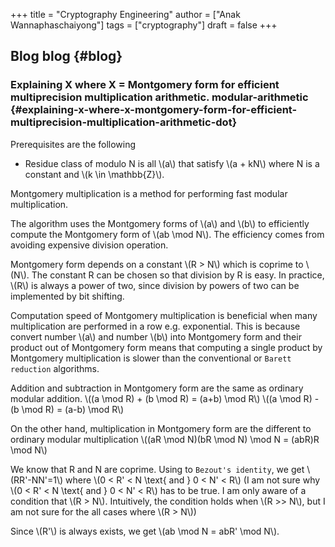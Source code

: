 +++
title = "Cryptography Engineering"
author = ["Anak Wannaphaschaiyong"]
tags = ["cryptography"]
draft = false
+++

## Blog <span class="tag"><span class="blog">blog</span></span> {#blog}


### Explaining X where X = Montgomery form for efficient multiprecision multiplication arithmetic. <span class="tag"><span class="modular_arithmetic">modular-arithmetic</span></span> {#explaining-x-where-x-montgomery-form-for-efficient-multiprecision-multiplication-arithmetic-dot}

Prerequisites are the following

-   Residue class of modulo N is all \\(a\\) that satisfy \\(a + kN\\) where N is a constant and \\(k \in \mathbb{Z}\\).

Montgomery multiplication is a method for performing fast modular multiplication.

The algorithm uses the Montgomery forms of \\(a\\) and \\(b\\) to efficiently compute the Montgomery form of \\(ab \mod N\\). The efficiency comes from avoiding expensive division operation.

Montgomery form depends on a constant \\(R > N\\) which is coprime to \\(N\\). The constant R can be chosen so that division by R is easy. In practice, \\(R\\) is always a power of two, since division by powers of two can be implemented by bit shifting.

Computation speed of Montgomery multiplication is beneficial when many multiplication are performed in a row e.g. exponential. This is because convert number \\(a\\) and number \\(b\\) into Montgomery form and their product out of Montgomery form means that computing a single product by Montgomery multiplication is slower than the conventional or `Barett reduction` algorithms.

Addition and subtraction in Montgomery form are the same as ordinary modular addition.
\\((a \mod R) + (b \mod R) = (a+b) \mod R\\)
\\((a \mod R) - (b \mod R) = (a-b) \mod R\\)

On the other hand, multiplication in Montgomery form are the different to ordinary modular multiplication
\\((aR \mod N)(bR \mod N) \mod N = (abR)R \mod N\\)

We know that R and N are coprime. Using to `Bezout's identity`, we get \\(RR'-NN'=1\\) where \\(0 < R' < N \text{ and } 0 < N' < R\\) (I am not sure why \\(0 < R' < N \text{ and } 0 < N' < R\\) has to be true. I am only aware of a condition that \\(R > N\\). Intuitively, the condition holds when \\(R >> N\\), but I am not sure for the all cases where \\(R > N\\))

Since \\(R'\\) is always exists, we get \\(ab \mod N = abR' \mod N\\).
